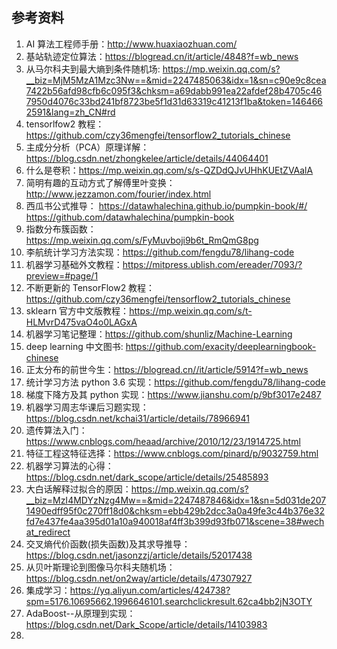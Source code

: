 ## 参考资料
1. AI 算法工程师手册：http://www.huaxiaozhuan.com/
2. 基站轨迹定位算法：https://blogread.cn/it/article/4848?f=wb_news
3. 从马尔科夫到最大熵到条件随机场: https://mp.weixin.qq.com/s?__biz=MjM5MzA1Mzc3Nw==&mid=2247485063&idx=1&sn=c90e9c8cea7422b56afd98cfb6c095f3&chksm=a69dabb991ea22afdef28b4705c467950d4076c33bd241bf8723be5f1d31d63319c41213f1ba&token=1464662591&lang=zh_CN#rd
4. tensorlfow2 教程：https://github.com/czy36mengfei/tensorflow2_tutorials_chinese
5. 主成分分析（PCA）原理详解：https://blog.csdn.net/zhongkelee/article/details/44064401
6. 什么是卷积：https://mp.weixin.qq.com/s/s-QZDdQJvUHhKUEtZVAalA
7. 简明有趣的互动方式了解傅里叶变换：http://www.jezzamon.com/fourier/index.html
8. 西瓜书公式推导：
	https://datawhalechina.github.io/pumpkin-book/#/
	https://github.com/datawhalechina/pumpkin-book
9. 指数分布簇函数：https://mp.weixin.qq.com/s/FyMuvboji9b6t_RmQmG8pg
10. 李航统计学习方法实现：https://github.com/fengdu78/lihang-code
11. 机器学习基础外文教程：https://mitpress.ublish.com/ereader/7093/?preview=#page/1
12. 不断更新的 TensorFlow2 教程：https://github.com/czy36mengfei/tensorflow2_tutorials_chinese
13. sklearn 官方中文版教程：https://mp.weixin.qq.com/s/t-HLMvrD475vaO4o0LAGxA
14. 机器学习笔记整理：https://github.com/shunliz/Machine-Learning
15. deep learning 中文图书: https://github.com/exacity/deeplearningbook-chinese
16. 正太分布的前世今生：https://blogread.cn//it/article/5914?f=wb_news
17. 统计学习方法 python 3.6 实现：https://github.com/fengdu78/lihang-code
18. 梯度下降方及其 python 实现：https://www.jianshu.com/p/9bf3017e2487
19. 机器学习周志华课后习题实现：https://blog.csdn.net/kchai31/article/details/78966941
20. 遗传算法入门：https://www.cnblogs.com/heaad/archive/2010/12/23/1914725.html
21. 特征工程这特征选择：https://www.cnblogs.com/pinard/p/9032759.html
22. 机器学习算法的心得：https://blog.csdn.net/dark_scope/article/details/25485893
23. 大白话解释过拟合的原因：https://mp.weixin.qq.com/s?__biz=MzI4MDYzNzg4Mw==&mid=2247487846&idx=1&sn=5d031de2071490edff95f0c270ff18d0&chksm=ebb429b2dcc3a0a49fe3c44b376e32fd7e437fe4aa395d01a10a940018af4ff3b399d93fb071&scene=38#wechat_redirect
24. 交叉熵代价函数(损失函数)及其求导推导：https://blog.csdn.net/jasonzzj/article/details/52017438
25. 从贝叶斯理论到图像马尔科夫随机场：https://blog.csdn.net/on2way/article/details/47307927
26. 集成学习：https://yq.aliyun.com/articles/424738?spm=5176.10695662.1996646101.searchclickresult.62ca4bb2jN3OTY
27. AdaBoost--从原理到实现： https://blog.csdn.net/Dark_Scope/article/details/14103983
28. 